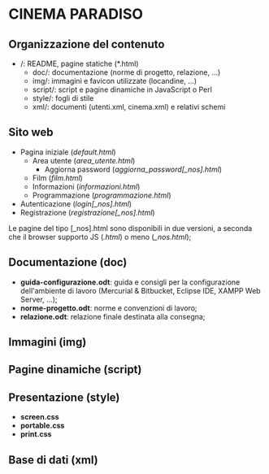 CINEMA PARADISO
===============

Organizzazione del contenuto
------------------------
- /: README, pagine statiche (*.html)
    - doc/: documentazione (norme di progetto, relazione, ...)
    - img/: immagini e favicon utilizzate (locandine, ...) 
    - script/: script e pagine dinamiche in JavaScript o Perl
    - style/: fogli di stile
    - xml/: documenti (utenti.xml, cinema.xml) e relativi schemi

Sito web
--------
- Pagina iniziale (*default.html*)
    - Area utente (*area_utente.html*)
        - Aggiorna password (*aggiorna_password[_nos].html*)
    - Film (*film.html*)
    - Informazioni (*informazioni.html*)
    - Programmazione (*programmazione.html*)
- Autenticazione (*login[_nos].html*)
- Registrazione (*registrazione[_nos].html*)

Le pagine del tipo <nome>[_nos].html sono disponibili in due versioni, a seconda che il browser supporto JS (*<nome>.html*) o meno (*<nome>_nos.html*);

Documentazione (doc)
--------------------
- **guida-configurazione.odt**: guida e consigli per la configurazione dell'ambiente di lavoro (Mercurial & Bitbucket, Eclipse IDE, XAMPP Web Server, ...);
- **norme-progetto.odt**: norme e convenzioni di lavoro;
- **relazione.odt**: relazione finale destinata alla consegna;

Immagini (img)
--------------

Pagine dinamiche (script)
-------------------------

Presentazione (style)
---------------------
- **screen.css**
- **portable.css**
- **print.css**

Base di dati (xml)
------------------
